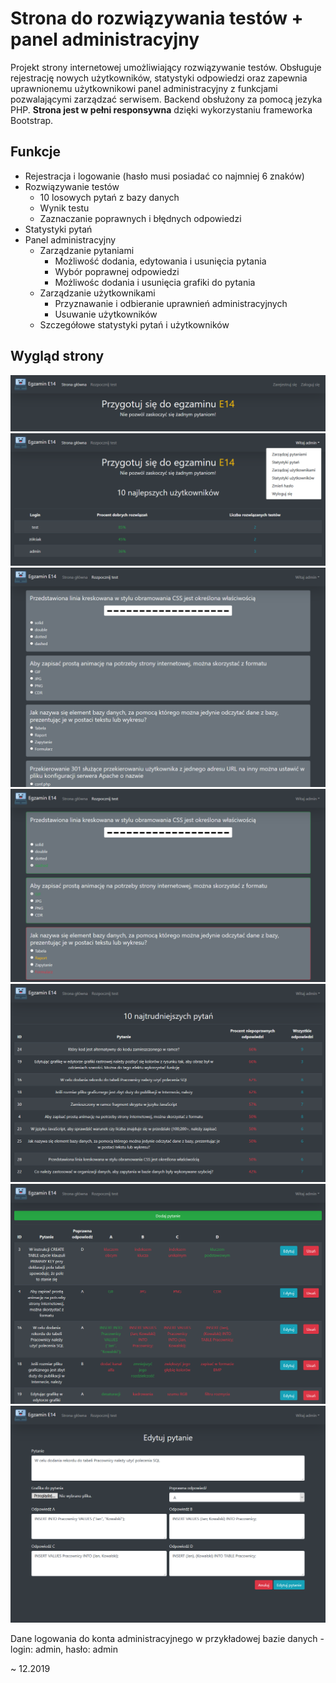 # Strona do rozwiązywania testów + panel administracyjny
Projekt strony internetowej umożliwiający rozwiązywanie testów. Obsługuje rejestrację nowych użytkowników, statystyki odpowiedzi oraz zapewnia uprawnionemu użytkownikowi panel administracyjny z funkcjami pozwalającymi zarządzać serwisem. Backend obsłużony za pomocą jezyka PHP. **Strona jest w pełni responsywna** dzięki wykorzystaniu frameworka Bootstrap.
## Funkcje
- Rejestracja i logowanie (hasło musi posiadać co najmniej 6 znaków)
- Rozwiązywanie testów
  - 10 losowych pytań z bazy danych
  - Wynik testu
  - Zaznaczanie poprawnych i błędnych odpowiedzi
- Statystyki pytań
- Panel administracyjny
  - Zarządzanie pytaniami
    - Możliwość dodania, edytowania i usunięcia pytania
    - Wybór poprawnej odpowiedzi
    - Możliwośc dodania i usunięcia grafiki do pytania
  - Zarządzanie użytkownikami
    - Przyznawanie i odbieranie uprawnień administracyjnych
    - Usuwanie użytkowników
  - Szczegółowe statystyki pytań i użytkowników
## Wygląd strony
![Strona główna](screens/screen1.png)
![Użytkownicy](screens/screen2.png)
![Test](screens/screen3.png)
![Wynik testu](screens/screen4.png)
![Statystyki pytań](screens/screen5.png)
![Zarządzanie pytaniami](screens/screen6.png)
![Edycja pytania](screens/screen7.png)

Dane logowania do konta administracyjnego w przykładowej bazie danych - login: admin, hasło: admin

~ 12.2019
